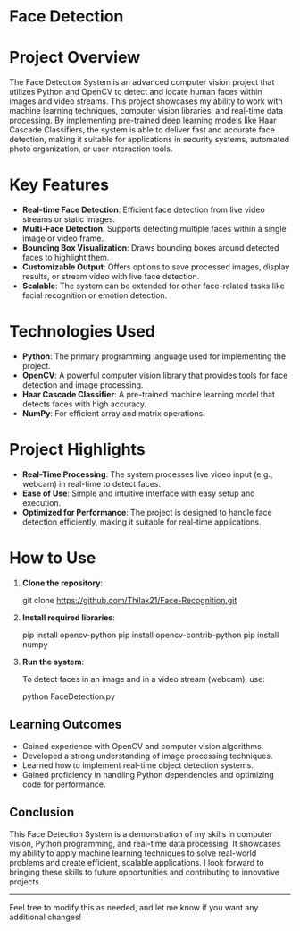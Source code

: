 # Face Detection

# Project Overview

The Face Detection System is an advanced computer vision project that utilizes Python and OpenCV to detect and locate human faces within images and video streams. This project showcases
my ability to work with machine learning techniques, computer vision libraries, and real-time data processing. By implementing pre-trained deep learning models like Haar Cascade 
Classifiers, the system is able to deliver fast and accurate face detection, making it suitable for applications in security systems, automated photo organization, or user interaction tools.

# Key Features

- **Real-time Face Detection**: Efficient face detection from live video streams or static images.
- **Multi-Face Detection**: Supports detecting multiple faces within a single image or video frame.
- **Bounding Box Visualization**: Draws bounding boxes around detected faces to highlight them.
- **Customizable Output**: Offers options to save processed images, display results, or stream video with live face detection.
- **Scalable**: The system can be extended for other face-related tasks like facial recognition or emotion detection.

# Technologies Used

- **Python**: The primary programming language used for implementing the project.
- **OpenCV**: A powerful computer vision library that provides tools for face detection and image processing.
- **Haar Cascade Classifier**: A pre-trained machine learning model that detects faces with high accuracy.
- **NumPy**: For efficient array and matrix operations.

# Project Highlights

- **Real-Time Processing**: The system processes live video input (e.g., webcam) in real-time to detect faces.
- **Ease of Use**: Simple and intuitive interface with easy setup and execution.
- **Optimized for Performance**: The project is designed to handle face detection efficiently, making it suitable for real-time applications.

# How to Use

1. **Clone the repository**:

    
    git clone https://github.com/Thilak21/Face-Recognition.git
    

2. **Install required libraries**:

    
    pip install opencv-python
    pip install opencv-contrib-python
    pip install numpy
    

3. **Run the system**:

    To detect faces in an image and in a video stream (webcam), use:

    
    python FaceDetection.py
    

## Learning Outcomes

- Gained experience with OpenCV and computer vision algorithms.
- Developed a strong understanding of image processing techniques.
- Learned how to implement real-time object detection systems.
- Gained proficiency in handling Python dependencies and optimizing code for performance.

## Conclusion

This Face Detection System is a demonstration of my skills in computer vision, Python programming, and real-time data processing. It showcases my ability to apply machine learning techniques to solve real-world problems and create efficient, scalable applications. I look forward to bringing these skills to future opportunities and contributing to innovative projects.

---

Feel free to modify this as needed, and let me know if you want any additional changes!
